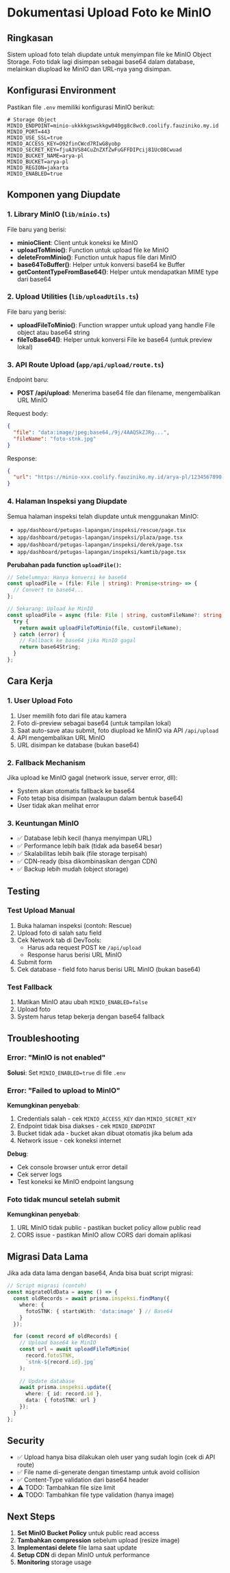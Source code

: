 # Dokumentasi Upload Foto ke MinIO

## Ringkasan
Sistem upload foto telah diupdate untuk menyimpan file ke MinIO Object Storage. Foto tidak lagi disimpan sebagai base64 dalam database, melainkan diupload ke MinIO dan URL-nya yang disimpan.

## Konfigurasi Environment

Pastikan file `.env` memiliki konfigurasi MinIO berikut:

```env
# Storage Object
MINIO_ENDPOINT=minio-ukkkkgswskkgw040gg8c8wc0.coolify.fauziniko.my.id
MINIO_PORT=443
MINIO_USE_SSL=true
MINIO_ACCESS_KEY=O92finCWcd7RIwG8yobp
MINIO_SECRET_KEY=fjuA3VS84CuZnZXfZwFuGFFDIPcij81UcO8Cwuad
MINIO_BUCKET_NAME=arya-pl
MINIO_BUCKET=arya-pl
MINIO_REGION=jakarta
MINIO_ENABLED=true
```

## Komponen yang Diupdate

### 1. Library MinIO (`lib/minio.ts`)
File baru yang berisi:
- **minioClient**: Client untuk koneksi ke MinIO
- **uploadToMinio()**: Function untuk upload file ke MinIO
- **deleteFromMinio()**: Function untuk hapus file dari MinIO
- **base64ToBuffer()**: Helper untuk konversi base64 ke Buffer
- **getContentTypeFromBase64()**: Helper untuk mendapatkan MIME type dari base64

### 2. Upload Utilities (`lib/uploadUtils.ts`)
File baru yang berisi:
- **uploadFileToMinio()**: Function wrapper untuk upload yang handle File object atau base64 string
- **fileToBase64()**: Helper untuk konversi File ke base64 (untuk preview lokal)

### 3. API Route Upload (`app/api/upload/route.ts`)
Endpoint baru:
- **POST /api/upload**: Menerima base64 file dan filename, mengembalikan URL MinIO

Request body:
```json
{
  "file": "data:image/jpeg;base64,/9j/4AAQSkZJRg...",
  "fileName": "foto-stnk.jpg"
}
```

Response:
```json
{
  "url": "https://minio-xxx.coolify.fauziniko.my.id/arya-pl/1234567890-foto-stnk.jpg"
}
```

### 4. Halaman Inspeksi yang Diupdate
Semua halaman inspeksi telah diupdate untuk menggunakan MinIO:
- `app/dashboard/petugas-lapangan/inspeksi/rescue/page.tsx`
- `app/dashboard/petugas-lapangan/inspeksi/plaza/page.tsx`
- `app/dashboard/petugas-lapangan/inspeksi/derek/page.tsx`
- `app/dashboard/petugas-lapangan/inspeksi/kamtib/page.tsx`

**Perubahan pada function `uploadFile()`:**
```typescript
// Sebelumnya: Hanya konversi ke base64
const uploadFile = (file: File | string): Promise<string> => {
  // Convert to base64...
};

// Sekarang: Upload ke MinIO
const uploadFile = async (file: File | string, customFileName?: string): Promise<string> => {
  try {
    return await uploadFileToMinio(file, customFileName);
  } catch (error) {
    // Fallback ke base64 jika MinIO gagal
    return base64String;
  }
};
```

## Cara Kerja

### 1. User Upload Foto
1. User memilih foto dari file atau kamera
2. Foto di-preview sebagai base64 (untuk tampilan lokal)
3. Saat auto-save atau submit, foto diupload ke MinIO via API `/api/upload`
4. API mengembalikan URL MinIO
5. URL disimpan ke database (bukan base64)

### 2. Fallback Mechanism
Jika upload ke MinIO gagal (network issue, server error, dll):
- System akan otomatis fallback ke base64
- Foto tetap bisa disimpan (walaupun dalam bentuk base64)
- User tidak akan melihat error

### 3. Keuntungan MinIO
- ✅ Database lebih kecil (hanya menyimpan URL)
- ✅ Performance lebih baik (tidak ada base64 besar)
- ✅ Skalabilitas lebih baik (file storage terpisah)
- ✅ CDN-ready (bisa dikombinasikan dengan CDN)
- ✅ Backup lebih mudah (object storage)

## Testing

### Test Upload Manual
1. Buka halaman inspeksi (contoh: Rescue)
2. Upload foto di salah satu field
3. Cek Network tab di DevTools:
   - Harus ada request POST ke `/api/upload`
   - Response harus berisi URL MinIO
4. Submit form
5. Cek database - field foto harus berisi URL MinIO (bukan base64)

### Test Fallback
1. Matikan MinIO atau ubah `MINIO_ENABLED=false`
2. Upload foto
3. System harus tetap bekerja dengan base64 fallback

## Troubleshooting

### Error: "MinIO is not enabled"
**Solusi**: Set `MINIO_ENABLED=true` di file `.env`

### Error: "Failed to upload to MinIO"
**Kemungkinan penyebab**:
1. Credentials salah - cek `MINIO_ACCESS_KEY` dan `MINIO_SECRET_KEY`
2. Endpoint tidak bisa diakses - cek `MINIO_ENDPOINT`
3. Bucket tidak ada - bucket akan dibuat otomatis jika belum ada
4. Network issue - cek koneksi internet

**Debug**:
- Cek console browser untuk error detail
- Cek server logs
- Test koneksi ke MinIO endpoint langsung

### Foto tidak muncul setelah submit
**Kemungkinan penyebab**:
1. URL MinIO tidak public - pastikan bucket policy allow public read
2. CORS issue - pastikan MinIO allow CORS dari domain aplikasi

## Migrasi Data Lama

Jika ada data lama dengan base64, Anda bisa buat script migrasi:

```typescript
// Script migrasi (contoh)
const migrateOldData = async () => {
  const oldRecords = await prisma.inspeksi.findMany({
    where: {
      fotoSTNK: { startsWith: 'data:image' } // Base64
    }
  });

  for (const record of oldRecords) {
    // Upload base64 ke MinIO
    const url = await uploadFileToMinio(
      record.fotoSTNK, 
      `stnk-${record.id}.jpg`
    );
    
    // Update database
    await prisma.inspeksi.update({
      where: { id: record.id },
      data: { fotoSTNK: url }
    });
  }
};
```

## Security

- ✅ Upload hanya bisa dilakukan oleh user yang sudah login (cek di API route)
- ✅ File name di-generate dengan timestamp untuk avoid collision
- ✅ Content-Type validation dari base64 header
- ⚠️ TODO: Tambahkan file size limit
- ⚠️ TODO: Tambahkan file type validation (hanya image)

## Next Steps

1. **Set MinIO Bucket Policy** untuk public read access
2. **Tambahkan compression** sebelum upload (resize image)
3. **Implementasi delete** file lama saat update
4. **Setup CDN** di depan MinIO untuk performance
5. **Monitoring** storage usage
